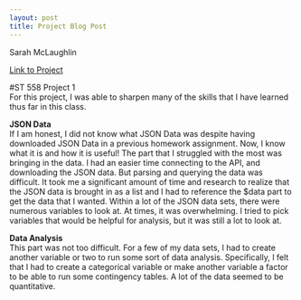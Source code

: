 ```yaml
---
layout: post
title: Project Blog Post
---
```

Sarah McLaughlin 

[Link to Project](    )    

#ST 558 Project 1  
For this project, I was able to sharpen many of the skills that I have learned thus far in this class. 

**JSON Data**  
If I am honest, I did not know what JSON Data was despite having downloaded JSON Data in a previous homework assignment. Now, I know what it is and how it is useful! The part that I struggled with the most was bringing in the data. I had an easier time connecting to the API, and downloading the JSON data. But parsing and querying the data was difficult. It took me a significant amount of time and research to realize that the JSON data is brought in as a list and I had to reference the $data part to get the data that I wanted. Within a lot of the JSON data sets, there were numerous variables to look at. At times, it was overwhelming. I tried to pick variables that would be helpful for analysis, but it was still a lot to look at. 

**Data Analysis**  
This part was not too difficult. For a few of my data sets, I had to create another variable or two to run some sort of data analysis. Specifically, I felt that I had to create a categorical variable or make another variable a factor to be able to run some contingency tables. A lot of the data seemed to be quantitative. 
